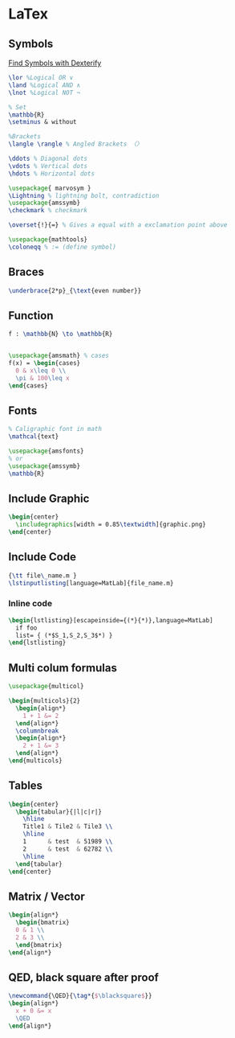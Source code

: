 # LaTex

## Symbols

[Find Symbols with Dexterify](http://detexify.kirelabs.org/classify.html)

```latex
\lor %Logical OR ∨
\land %Logical AND ∧
\lnot %Logical NOT ¬

% Set
\mathbb{R}
\setminus & without 

%Brackets
\langle \rangle % Angled Brackets 〈〉

\ddots % Diagonal dots
\vdots % Vertical dots
\hdots % Horizontal dots

\usepackage{ marvosym }
\Lightning % lightning bolt, contradiction
\usepackage{amssymb}
\checkmark % checkmark

\overset{!}{=} % Gives a equal with a exclamation point above

\usepackage{mathtools}
\coloneqq % := (define symbol) 
```

## Braces

```latex
\underbrace{2*p}_{\text{even number}}
```

## Function

```latex
f : \mathbb{N} \to \mathbb{R}


\usepackage{amsmath} % cases
f(x) = \begin{cases} 
  0 & x\leq 0 \\
  \pi & 100\leq x 
\end{cases}
```

## Fonts

```latex
% Caligraphic font in math
\mathcal{text}

\usepackage{amsfonts} 
% or 
\usepackage{amssymb}
\mathbb{R}
```

## Include Graphic

```latex
\begin{center}
  \includegraphics[width = 0.85\textwidth]{graphic.png}
\end{center}
```

## Include Code

```latex
{\tt file\_name.m }
\lstinputlisting[language=MatLab]{file_name.m}
```

### Inline code 
```latex
\begin{lstlisting}[escapeinside={(*}{*)},language=MatLab]
  if foo
  list= { (*$S_1,S_2,S_3$*) }
\end{lstlisting}
```

## Multi colum formulas

```latex
\usepackage{multicol}

\begin{multicols}{2}
  \begin{align*}
    1 + 1 &= 2
  \end{align*}
  \columnbreak
  \begin{align*}
    2 + 1 &= 3
  \end{align*}
\end{multicols}
```

## Tables

```latex
\begin{center}
  \begin{tabular}{|l|c|r|}
    \hline
    Title1 & Tile2 & Tile3 \\
    \hline
    1      & test  & 51989 \\
    2      & test  & 62782 \\
    \hline
  \end{tabular}
\end{center}
```

## Matrix / Vector

```latex
\begin{align*}
  \begin{bmatrix}
  0 & 1 \\
  2 & 3 \\
  \end{bmatrix}
\end{align*}
```

## QED, black square after proof
```latex
\newcommand{\QED}{\tag*{$\blacksquare$}}
\begin{align*}
  x + 0 &= x
  \QED
\end{align*}
```
